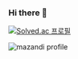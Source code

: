### Hi there 👋

[![Solved.ac
프로필](http://mazassumnida.wtf/api/v2/generate_badge?boj=ohhamma)](https://solved.ac/ohhamma)

![mazandi profile](http://mazandi.herokuapp.com/api?ohhamma={ohhamma}&theme=dark)

